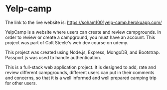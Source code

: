 # Yelp-camp
The link to the live website is: https://soham1001yelp-camp.herokuapp.com/


YelpCamp is a website where users can create and review campgrounds. In order to review or create a campground, you must have an account. This project was part of Colt Steele's web dev course on udemy.

This project was created using Node.js, Express, MongoDB, and Bootstrap. Passport.js was used to handle authentication.

This is a full-stack web application project. It is designed to add, rate and review different campgrounds, different users can put in their comments and concerns, so that it is a well informed and well prepared camping trip for other users.

